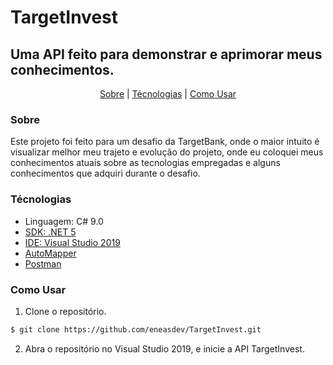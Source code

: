 # TargetInvest

## Uma API feito para demonstrar e aprimorar meus conhecimentos.

<p align="center">
 	<a href="#sobre">Sobre</a> |
	<a href="#tecnologias">Técnologias</a> |
	<a href="#comousar">Como Usar</a> 
</p>

### Sobre

Este projeto foi feito para um desafio da TargetBank, onde o maior intuito é visualizar melhor meu trajeto e evolução do projeto, onde eu coloquei meus conhecimentos atuais sobre as tecnologias empregadas e alguns conhecimentos que adquiri durante o desafio.
	

### Técnologias
	
- Linguagem: C# 9.0
- [SDK: .NET 5](https://dotnet.microsoft.com/en-us/download/dotnet/5.0)
- [IDE: Visual Studio 2019](https://docs.microsoft.com/pt-br/visualstudio/releases/2019/release-notes)
- [AutoMapper](https://automapper.org/)
- [Postman](https://www.postman.com/)

### Como Usar

1. Clone o repositório.
```bash
$ git clone https://github.com/eneasdev/TargetInvest.git
```
2. Abra o repositório no Visual Studio 2019, e inicie a API TargetInvest.
